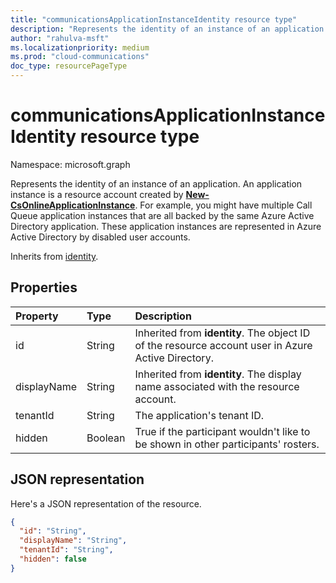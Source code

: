 ```yaml
--- 
title: "communicationsApplicationInstanceIdentity resource type"
description: "Represents the identity of an instance of an application."
author: "rahulva-msft"
ms.localizationpriority: medium
ms.prod: "cloud-communications"
doc_type: resourcePageType
---
```


# communicationsApplicationInstanceIdentity resource type

Namespace: microsoft.graph

Represents the identity of an instance of an application. An application instance is a resource account created by [**New-CsOnlineApplicationInstance**](/powershell/module/skype/new-csonlineapplicationinstance). For example, you might have multiple Call Queue application instances that are all backed by the same Azure Active Directory application. These application instances are represented in Azure Active Directory by disabled user accounts.

Inherits from [identity](identity.md).

## Properties

| Property                       | Type                        | Description                                                                                                                                       |
| :----------------------------- | :---------------------------| :-------------------------------------------------------------------------------------------------------------------------------------------------|
| id | String | Inherited from **identity**. The object ID of the resource account user in Azure Active Directory. |
| displayName | String | Inherited from **identity**. The display name associated with the resource account. |
| tenantId | String | The application's tenant ID. |
| hidden | Boolean | True if the participant wouldn't like to be shown in other participants' rosters. |

## JSON representation

Here's a JSON representation of the resource.

<!-- {
  "blockType": "resource",
  "@odata.type": "microsoft.graph.communicationsApplicationInstanceIdentity",
  "optionalProperties": [
    "displayName",
    "tenantId",
    "hidden"
  ],
} -->
```json
{
  "id": "String",
  "displayName": "String",
  "tenantId": "String",
  "hidden": false
}
```
